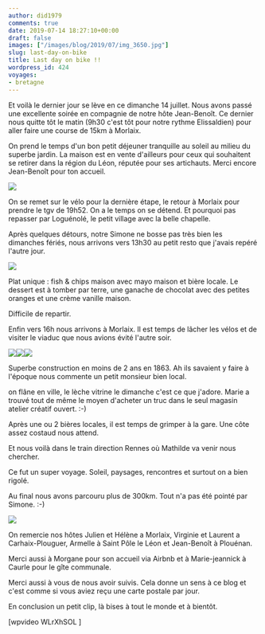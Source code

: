 ```yaml
---
author: did1979
comments: true
date: 2019-07-14 18:27:10+00:00
draft: false
images: ["/images/blog/2019/07/img_3650.jpg"]
slug: last-day-on-bike
title: Last day on bike !!
wordpress_id: 424
voyages:
- bretagne
---
```


Et voilà le dernier jour se lève en ce dimanche 14 juillet. Nous avons passé une excellente soirée en compagnie de notre hôte Jean-Benoît. Ce dernier nous quitte tôt le matin (9h30 c'est tôt pour notre rythme Elissaldien) pour aller faire une course de 15km à Morlaix.

On prend le temps d'un bon petit déjeuner tranquille au soleil au milieu du superbe jardin. La maison est en vente d'ailleurs pour ceux qui souhaitent se retirer dans la région du Léon, réputée pour ses artichauts. Merci encore Jean-Benoît pour ton accueil.

![](/images/blog/2019/07/img_3649-1.jpg)

On se remet sur le vélo pour la dernière étape, le retour à Morlaix pour prendre le tgv de 19h52. On a le temps on se détend. Et pourquoi pas repasser par Loguénolé, le petit village avec la belle chapelle.

Après quelques détours, notre Simone ne bosse pas très bien les dimanches fériés, nous arrivons vers 13h30 au petit resto que j'avais repéré l'autre jour.

![](/images/blog/2019/07/img_3650.jpg)

Plat unique : fish & chips maison avec mayo maison et bière locale. Le dessert est à tomber par terre, une ganache de chocolat avec des petites oranges et une crème vanille maison.

Difficile de repartir.

Enfin vers 16h nous arrivons à Morlaix. Il est temps de lâcher les vélos et de visiter le viaduc que nous avions évité l'autre soir.

![](/images/blog/2019/07/img_3655-1.jpg)![](/images/blog/2019/07/img_3656-1.jpg)![](/images/blog/2019/07/img_3651-1.jpg)

Superbe construction en moins de 2 ans en 1863. Ah ils savaient y faire à l'époque nous commente un petit monsieur bien local.

on flâne en ville, le lèche vitrine le dimanche c'est ce que j'adore. Marie a trouvé tout de même le moyen d'acheter un truc dans le seul magasin atelier créatif ouvert. :-)

Après une ou 2 bières locales, il est temps de grimper à la gare. Une côte assez costaud nous attend.

Et nous voilà dans le train direction Rennes où Mathilde va venir nous chercher.

Ce fut un super voyage. Soleil, paysages, rencontres et surtout on a bien rigolé.

Au final nous avons parcouru plus de 300km. Tout n'a pas été pointé par Simone. :-)

![](/images/blog/2019/07/img_3669.jpg)

On remercie nos hôtes Julien et Hélène a Morlaix, Virginie et Laurent a Carhaix-Plouguer, Armelle à Saint Pôle le Léon et Jean-Benoît à Plouénan.

Merci aussi à Morgane pour son accueil via Airbnb et à Marie-jeannick à Caurle pour le gîte communale.

Merci aussi à vous de nous avoir suivis. Cela donne un sens à ce blog et c'est comme si vous aviez reçu une carte postale par jour.

En conclusion un petit clip, là bises à tout le monde et à bientôt.

[wpvideo WLrXhSOL ]
